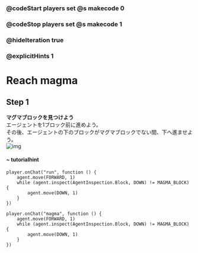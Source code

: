 ### @codeStart players set @s makecode 0
### @codeStop players set @s makecode 1

### @hideIteration true 
### @explicitHints 1


# Reach magma

## Step 1
**マグマブロックを見つけよう**  
エージェントを1ブロック前に進めよう。  
その後、エージェントの下のブロックがマグマブロックでない間、下へ進ませよう。  
![img](https://teck89.xsrv.jp/MEE_tutorial/img/fun_2_2_2.png)

#### ~ tutorialhint 
```blocks
player.onChat("run", function () {
    agent.move(FORWARD, 1)
    while (agent.inspect(AgentInspection.Block, DOWN) != MAGMA_BLOCK) {
        agent.move(DOWN, 1)
    }
})

```
```ghost
player.onChat("magma", function () {
    agent.move(FORWARD, 1)
    while (agent.inspect(AgentInspection.Block, DOWN) != MAGMA_BLOCK) {
        agent.move(DOWN, 1)
    }
})
```
